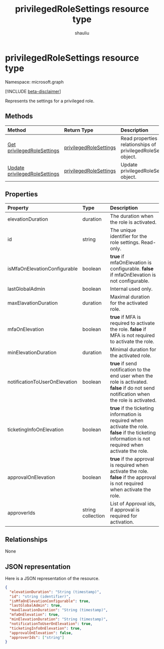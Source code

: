 ﻿---
title: "privilegedRoleSettings resource type"
description: "Represents the settings for a privileged role."
localization_priority: Normal
doc_type: resourcePageType
ms.prod: ""
author: "shauliu"
---

# privilegedRoleSettings resource type

Namespace: microsoft.graph

[!INCLUDE [beta-disclaimer](../../includes/beta-disclaimer.md)]

Represents the settings for a privileged role.

## Methods

| Method                                                                   | Return Type                                         | Description                                                         |
| :----------------------------------------------------------------------- | :-------------------------------------------------- | :------------------------------------------------------------------ |
| [Get privilegedRoleSettings](../api/privilegedrolesettings-get.md)       | [privilegedRoleSettings](privilegedrolesettings.md) | Read properties and relationships of privilegedRoleSettings object. |
| [Update privilegedRoleSettings](../api/privilegedrolesettings-update.md) | [privilegedRoleSettings](privilegedrolesettings.md) | Update privilegedRoleSettings object.                               |

## Properties

| Property                      | Type              | Description                                                                                                                                              |
| :---------------------------- | :---------------- | :------------------------------------------------------------------------------------------------------------------------------------------------------- |
| elevationDuration             | duration          | The duration when the role is activated.                                                                                                                 |
| id                            | string            | The unique identifier for the role settings. Read-only.                                                                                                  |
| isMfaOnElevationConfigurable  | boolean           | **true** if mfaOnElevation is configurable. **false** if mfaOnElevation is not configurable.                                                             |
| lastGlobalAdmin               | boolean           | Internal used only.                                                                                                                                      |
| maxElavationDuration          | duration          | Maximal duration for the activated role.                                                                                                                 |
| mfaOnElevation                | boolean           | **true** if MFA is required to activate the role. **false** if MFA is not required to activate the role.                                                 |
| minElevationDuration          | duration          | Minimal duration for the activated role.                                                                                                                 |
| notificationToUserOnElevation | boolean           | **true** if send notification to the end user when the role is activated. **false** if do not send notification when the role is activated.              |
| ticketingInfoOnElevation      | boolean           | **true** if the ticketing information is required when activate the role. **false** if the ticketing information is not required when activate the role. |
| approvalOnElevation           | boolean           | **true** if the approval is required when activate the role. **false** if the approval is not required when activate the role.                           |
| approverIds                   | string collection | List of Approval ids, if approval is required for activation.                                                                                            |

## Relationships

None

## JSON representation

Here is a JSON representation of the resource.

<!-- {
  "blockType": "resource",
  "optionalProperties": [

  ],
  "@odata.type": "microsoft.graph.privilegedRoleSettings"
}-->

```json
{
  "elevationDuration": "String (timestamp)",
  "id": "string (identifier)",
  "isMfaOnElevationConfigurable": true,
  "lastGlobalAdmin": true,
  "maxElavationDuration": "String (timestamp)",
  "mfaOnElevation": true,
  "minElevationDuration": "String (timestamp)",
  "notificationToUserOnElevation": true,
  "ticketingInfoOnElevation": true,
  "approvalOnElevation": false,
  "approverIds": ["string"]
}

```

<!-- uuid: 8fcb5dbc-d5aa-4681-8e31-b001d5168d79
2015-10-25 14:57:30 UTC -->

<!--
{
  "type": "#page.annotation",
  "description": "privilegedRoleSettings resource",
  "keywords": "",
  "section": "documentation",
  "tocPath": "",
  "suppressions": []
}
-->
